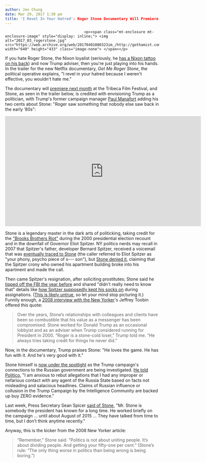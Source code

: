 ```yaml
---
author: Jen Chung
date: Mar 29, 2017 1:30 pm
title: 'I Revel In Your Hatred': Roger Stone Documentary Will Premiere At Tribeca Film Festival
---
```


	
										<p><span class="mt-enclosure mt-enclosure-image" style="display: inline;"> <img alt="2017_03_rogerstone.jpg" src="https://web.archive.org/web/20170401080323im_/http://gothamist.com/attachments/jen/2017_03_rogerstone.jpg" width="640" height="433" class="image-none"> </span></p>

<p>If you hate Roger Stone, the Nixon loyalist (seriously, he <a href="https://web.archive.org/web/20170401080323/http://gothamist.com/2007/09/07/gop_operative_c.php">has a Nixon tattoo on his back</a>) and now Trump adviser, then you&apos;re just playing into his hands. In the trailer for the new Netflix documentary, <em>Get Me Roger Stone</em>, the political operative explains, &quot;I revel in your hatred because I weren&apos;t effective, you wouldn&apos;t hate me.&quot;</p>

<p>The documentary will <a href="https://web.archive.org/web/20170401080323/https://www.eventbrite.com/d/ny--new-york/get-me-roger-stone/?crt=regular&amp;sort=best">premiere next month</a> at the Tribeca Film Festival, and Stone, as seen in the trailer below, is credited with envisioning Trump as a politician, with Trump&apos;s former campaign manager <a href="https://web.archive.org/web/20170401080323/http://gothamist.com/2017/03/28/paul_manafort_real_estate.php">Paul Manafort</a> adding his two cents about Stone: &quot;Roger saw something that nobody else saw back in the early &#x2019;80s&quot;:</p>

<p><iframe width="640" height="360" src="https://web.archive.org/web/20170401080323if_/https://www.youtube.com/embed/5IPyv4KgTAA" frameborder="0" allowfullscreen></iframe></p>

<p>Stone is a legendary master in the dark arts of politicking, taking credit for the <a href="https://web.archive.org/web/20170401080323/https://en.wikipedia.org/wiki/Brooks_Brothers_riot">&quot;Brooks Brothers Riot&quot;</a> during the 2000 presidential election recount and in the downfall of Governor Eliot Spitzer. NY politics nerds may recall in 2007 that Spitzer&apos;s father, developer Bernard Spitzer, received a voicemail that was <a href="https://web.archive.org/web/20170401080323/http://gothamist.com/2007/08/22/crazy_phone_cal.php">eventually traced to Stone</a> (the caller referred to Eliot Spitzer as &quot;your phony, psycho piece of s--- son&quot;), but <a href="https://web.archive.org/web/20170401080323/http://gothamist.com/2007/08/23/a_funny_thing_h_3.php">Stone denied it</a>, claiming that the Spitzer crony who owned his apartment building broke into his apartment and made the call. </p>

<p>Then came Spitzer&apos;s resignation, after soliciting prostitutes; Stone said he <a href="https://web.archive.org/web/20170401080323/http://gothamist.com/2008/04/21/gop_operative_c_1.php">tipped off the FBI the year before</a> and shared &quot;didn&apos;t really need to know that&quot; details like <a href="https://web.archive.org/web/20170401080323/http://gothamist.com/2008/03/23/spitzer_reporte.php">how Spitzer supposedly kept his socks on</a> during assignations. (<a href="https://web.archive.org/web/20170401080323/http://www.villagevoice.com/news/eliot-spitzer-and-the-legend-of-the-black-socks-the-naked-truth-6667395">This is likely untrue</a>, so let your mind stop picturing it.) Funnily enough, a <a href="https://web.archive.org/web/20170401080323/http://www.newyorker.com/magazine/2008/06/02/the-dirty-trickster">2008 interview with the New Yorker</a>&apos;s Jeffrey Toobin offered this quote:</p><blockquote>Over the years, Stone&#x2019;s relationships with colleagues and clients have been so combustible that his value as a messenger has been compromised. Stone worked for Donald Trump as an occasional lobbyist and as an adviser when Trump considered running for President in 2000. &#x201C;Roger is a stone-cold loser,&#x201D; Trump told me. &#x201C;He always tries taking credit for things he never did.&#x201D; </blockquote>Now, in the documentary, Trump praises Stone: &quot;He loves the game. He has fun with it. And he&apos;s very good with it.&quot;<p></p>

<p>Stone himself is <a href="https://web.archive.org/web/20170401080323/https://www.nytimes.com/2017/03/21/us/roger-stone-donald-trump-russia.html">now under the spotlight</a> as the Trump campaign&apos;s connections to the Russian government are being investigated. <a href="https://web.archive.org/web/20170401080323/http://www.politico.com/story/2017/03/russia-hearing-fbi-roger-stone-236268">He told Politico</a>, &quot;I am anxious to rebut allegations that I had any improper or nefarious contact with any agent of the Russia State based on facts not misleading and salacious headlines. Claims of Russian influence or collusion in the Trump Campaign by the Intelligence Community are backed up buy ZERO evidence.&quot;</p>

<p>Last week, Press Secretary Sean Spicer <a href="https://web.archive.org/web/20170401080323/http://pagesix.com/2017/03/29/roger-stone-netflix-doc-to-premiere-at-tribeca-film-fest/">said of Stone</a>, &quot;Mr. Stone is somebody the president has known for a long time. He worked briefly on the campaign ... until about August of 2015 ... They have talked from time to time, but I don&#x2019;t think anytime recently.&quot;</p>

<p>Anyway, this is the kicker from the 2008 New Yorker article: </p><blockquote>&#x201C;Remember,&#x201D; Stone said. &#x201C;Politics is not about uniting people. It&#x2019;s about dividing people. And getting your fifty-one per cent.&#x201D; (Stone&#x2019;s rule: &#x201C;The only thing worse in politics than being wrong is being boring.&#x201D;) </blockquote><p></p>					
										
									
				